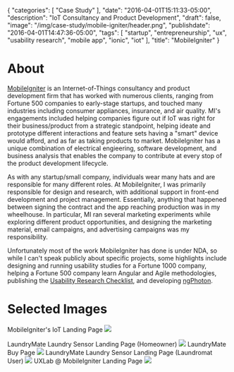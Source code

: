 {
   "categories": [
      "Case Study"
   ],
   "date": "2016-04-01T15:11:33-05:00",
   "description": "IoT Consultancy and Product Development",
   "draft": false,
   "image": "/img/case-study/mobile-igniter/header.png",
   "publishdate": "2016-04-01T14:47:36-05:00",
   "tags": [
      "startup",
      "entrepreneurship",
      "ux",
      "usability research",
      "mobile app",
      "ionic",
      "iot"
   ],
   "title": "MobileIgniter"
}

# About

<a href="https://mobileigniter.com">MobileIgniter</a> is an Internet-of-Things consultancy and product development firm that has worked with numerous clients, ranging from Fortune 500 companies to early-stage startups, and touched many industries including consumer appliances, insurance, and air quality. MI's engagements included helping companies figure out if IoT was right for their business/product from a strategic standpoint, helping ideate and prototype different interactions and feature sets having a "smart" device would afford, and as far as taking products to market. MobileIgniter has a unique combination of electrical engieering, software development, and business analysis that enables the company to contribute at every stop of the product development lifecycle.

As with any startup/small company, individuals wear many hats and are responsible for many different roles. At MobileIgniter, I was primarily responsible for design and research, with additional support in front-end development and project management. Essentially, anything that happened between signing the contract and the app reaching production was in my wheelhouse. In particular, MI ran several marketing experiments while exploring different product opportunities, and designing the marketing material, email campaigns, and advertising campaigns was my responsibility.

Unfortunately most of the work MobileIgniter has done is under NDA, so while I can't speak publicly about specific projects, some highlights include designing and running usability studies for a Fortune 1000 company, helping a Fortune 500 company learn Angular and Agile methodologies, publishing the <a href="http://www.slideshare.net/mi-tim/usability-research-checklist-58988252/mi-tim/usability-research-checklist-58988252">Usability Research Checklist</a>, and developing <a href="https://github.com/MobileIgniter/ng-photon">ngPhoton</a>.

# Selected Images

MobileIgniter's IoT Landing Page
<img src="/img/case-study/mobile-igniter/iot-desktop.png" />

LaundryMate Laundry Sensor Landing Page (Homeowner)
<img src="/img/case-study/mobile-igniter/laundrymate-personal-desktop.png" />
LaundryMate Buy Page
<img src="/img/case-study/mobile-igniter/laundrymate-buy-mobile.png" />
LaundryMate Laundry Sensor Landing Page (Laundromat User)
<img src="/img/case-study/mobile-igniter/laundrymate-laundromat-desktop.png" />
UXLab @ MobileIgniter Landing Page
<img src="/img/case-study/mobile-igniter/uxlab-small-desktop.png" />
